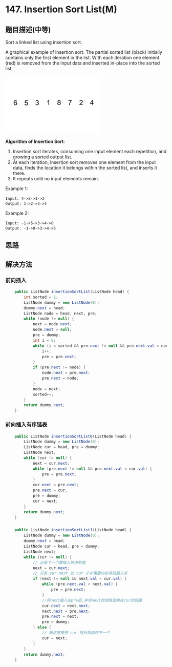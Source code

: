 # 147. Insertion Sort List(M)


[](https://leetcode-cn.com/problems/insertion-sort-list/)


## 题目描述(中等)

Sort a linked list using insertion sort.


A graphical example of insertion sort. The partial sorted list (black) initially contains only the first element in the list.
With each iteration one element (red) is removed from the input data and inserted in-place into the sorted list

![](/assets/101-200/147-p-1.gif)

**Algorithm of Insertion Sort**:

1. Insertion sort iterates, consuming one input element each repetition, and growing a sorted output list.
2. At each iteration, insertion sort removes one element from the input data, finds the location it belongs within the sorted list, and inserts it there.
3. It repeats until no input elements remain.

Example 1:
```
Input: 4->2->1->3
Output: 1->2->3->4
```
Example 2:
```
Input: -1->5->3->4->0
Output: -1->0->3->4->5
```

## 思路



## 解决方法



### 前向插入

```java
    public ListNode insertionSortList(ListNode head) {
        int sorted = 1;
        ListNode dummy = new ListNode(0);
        dummy.next = head;
        ListNode node = head, next, pre;
        while (node != null) {
            next = node.next;
            node.next = null;
            pre = dummy;
            int i = 0;
            while (i < sorted && pre.next != null && pre.next.val < node.val) {
                i++;
                pre = pre.next;
            }
            if (pre.next != node) {
                node.next = pre.next;
                pre.next = node;
            }
            node = next;
            sorted++;
        }
        return dummy.next;
    }
```

### 前向插入有序链表

```java
    public ListNode insertionSortList0(ListNode head) {
        ListNode dummy = new ListNode(0);
        ListNode cur = head, pre = dummy;
        ListNode next;
        while (cur != null) {
            next = cur.next;
            while (pre.next != null && pre.next.val < cur.val) {
                pre = pre.next;
            }
            cur.next = pre.next;
            pre.next = cur;
            pre = dummy;
            cur = next;
        }
        return dummy.next;
    }

```

### 

```java
    public ListNode insertionSortList1(ListNode head) {
        ListNode dummy = new ListNode(0);
        dummy.next = head;
        ListNode cur = head, pre = dummy;
        ListNode next;
        while (cur != null) {
            // 记录下一个要插入排序的值
            next = cur.next;
            // 只有 cur.next 比 cur 小才需要向前寻找插入点
            if (next != null && next.val < cur.val) {
                while (pre.next.val < next.val) {
                    pre = pre.next;
                }
                //将next插入在pre后,并将next的后继连接在cur的后面
                cur.next = next.next;
                next.next = pre.next;
                pre.next = next;
                pre = dummy;
            } else {
                // 都这直接把 cur 指针指向到下一个
                cur = next;
            }
        }
        return dummy.next;
    }

```

